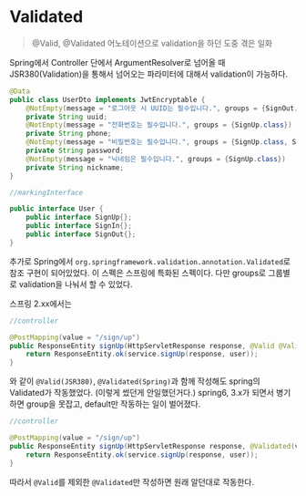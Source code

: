 # Validated

> @Valid, @Validated 어노테이션으로 validation을 하던 도중 겪은 일화


Spring에서 Controller 단에서 ArgumentResolver로 넘어올 때 JSR380(Validation)을 통해서
넘어오는 파라미터에 대해서 validation이 가능하다.


```java
@Data
public class UserDto implements JwtEncryptable {
    @NotEmpty(message = "로그아웃 시 UUID는 필수입니다.", groups = {SignOut.class})
    private String uuid;
    @NotEmpty(message = "전화번호는 필수입니다.", groups = {SignUp.class})
    private String phone;
    @NotEmpty(message = "비밀번호는 필수입니다.", groups = {SignUp.class, SignIn.class})
    private String password;
    @NotEmpty(message = "닉네임은 필수입니다.", groups = {SignUp.class})
    private String nickname;
}
```
```java
//markingInterface

public interface User {
    public interface SignUp{};
    public interface SignIn{};
    public interface SignOut{};
}
```

추가로 Spring에서 `org.springframework.validation.annotation.Validated`로 참조 구현이 되어있었다. 이 스펙은 스프링에 특화된 스펙이다.
다만 groups로 그룹별로 validation을 나눠서 할 수 있었다.

스프링 2.xx에서는 
```java
//controller

@PostMapping(value = "/sign/up")
public ResponseEntity signUp(HttpServletResponse response, @Valid @Validated(value = {User.SignUp.class}) @RequestBody UserDto user) {
    return ResponseEntity.ok(service.signUp(response, user));
}
```
와 같이 `@Valid(JSR380)`, `@Validated(Spring)`과 함께 작성해도 spring의 Validated가 작동했었다. (이렇게 썼던게 안일했던거다.)
spring6, 3.x가 되면서 병기하면 group을 못잡고, default만 작동하는 일이 벌어졌다.
```java
//controller

@PostMapping(value = "/sign/up")
public ResponseEntity signUp(HttpServletResponse response, @Validated(value = {User.SignUp.class}) @RequestBody UserDto user) {
    return ResponseEntity.ok(service.signUp(response, user));
}
```
따라서 `@Valid`를 제외한 `@Validated`만 작성하면 원래 알던대로 작동한다.


